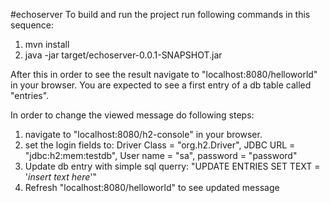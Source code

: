 #echoserver
To build and run the project run following commands in this sequence:
1. mvn install
2. java -jar target/echoserver-0.0.1-SNAPSHOT.jar

After this in order to see the result navigate to "localhost:8080/helloworld" in your browser.
You are expected to see a first entry of a db table called "entries".

In order to change the viewed message do following steps:
1. navigate to "localhost:8080/h2-console" in your browser.
2. set the login fields to: Driver Class = "org.h2.Driver", JDBC URL = "jdbc:h2:mem:testdb", User name = "sa", password = "password"
3. Update db entry with simple sql querry: "UPDATE ENTRIES SET TEXT = '*insert text here*'"
4. Refresh "localhost:8080/helloworld" to see updated message
